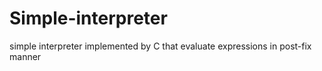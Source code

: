 # Simple-interpreter
simple interpreter implemented by C that evaluate expressions in post-fix manner 
